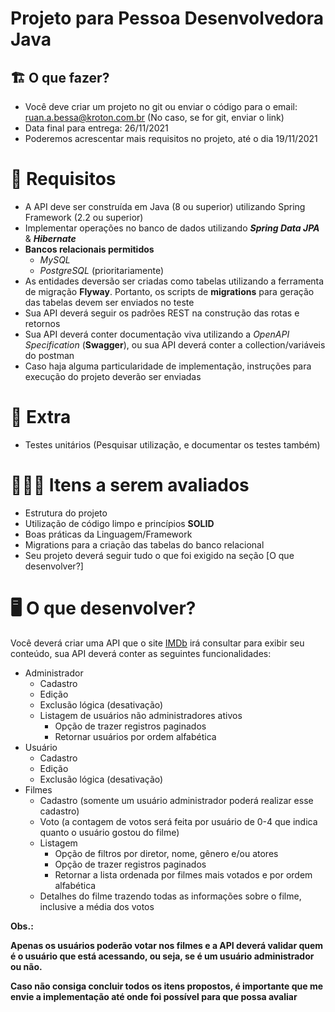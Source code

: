 # Projeto para Pessoa Desenvolvedora Java

## 🏗 O que fazer?

- Você deve criar um projeto no git ou enviar o código para o email: ruan.a.bessa@kroton.com.br (No caso, se for git, enviar o link)
- Data final para entrega: 26/11/2021
- Poderemos acrescentar mais requisitos no projeto, até o dia 19/11/2021

# 🚨 Requisitos

- A API deve ser construída em Java (8 ou superior) utilizando Spring Framework (2.2 ou superior)
- Implementar operações no banco de dados utilizando ***Spring Data JPA*** & ***Hibernate***
- **Bancos relacionais permitidos**
    - *MySQL*
    - *PostgreSQL* (prioritariamente)
- As entidades deversão ser criadas como tabelas utilizando a ferramenta de migração **Flyway**. Portanto, os scripts de **migrations** para geração das tabelas devem ser enviados no teste
- Sua API deverá seguir os padrões REST na construção das rotas e retornos
- Sua API deverá conter documentação viva utilizando a *OpenAPI Specification* (**Swagger**), ou sua API deverá conter a collection/variáveis do postman
- Caso haja alguma particularidade de implementação, instruções para execução do projeto deverão ser enviadas

# 🎁 Extra

- Testes unitários (Pesquisar utilização, e documentar os testes também)

# 🕵🏻‍♂️ Itens a serem avaliados

- Estrutura do projeto
- Utilização de código limpo e princípios **SOLID**
- Boas práticas da Linguagem/Framework
- Migrations para a criação das tabelas do banco relacional
- Seu projeto deverá seguir tudo o que foi exigido na seção  [O que desenvolver?]

# 🖥 O que desenvolver?

Você deverá criar uma API que o site [IMDb](https://www.imdb.com/) irá consultar para exibir seu conteúdo, sua API deverá conter as seguintes funcionalidades:

- Administrador
    - Cadastro
    - Edição
    - Exclusão lógica (desativação)
    - Listagem de usuários não administradores ativos
        - Opção de trazer registros paginados
        - Retornar usuários por ordem alfabética
- Usuário
    - Cadastro
    - Edição
    - Exclusão lógica (desativação)
- Filmes
    - Cadastro (somente um usuário administrador poderá realizar esse cadastro)
    - Voto (a contagem de votos será feita por usuário de 0-4 que indica quanto o usuário gostou do filme)
    - Listagem
        - Opção de filtros por diretor, nome, gênero e/ou atores
        - Opção de trazer registros paginados
        - Retornar a lista ordenada por filmes mais votados e por ordem alfabética
    - Detalhes do filme trazendo todas as informações sobre o filme, inclusive a média dos votos

**Obs.:** 

**Apenas os usuários poderão votar nos filmes e a API deverá validar quem é o usuário que está acessando, ou seja, se é um usuário administrador ou não.**

**Caso não consiga concluir todos os itens propostos, é importante que me envie a implementação até onde foi possível para que possa avaliar**
